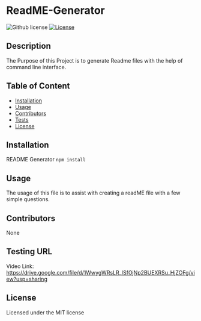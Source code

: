 # ReadME-Generator
![Github license](https://img.shields.io/badge/license-MIT-red.svg)
[![License](https://img.shields.io/badge/License-MIT-blue.svg)](https://opensource.org/licenses/MIT)

## Description
The Purpose of this Project is to generate Readme files with the help of command line interface.

## Table of Content
* [Installation](#installation)
* [Usage](#usage)
* [Contributors](#contributor)
* [Tests](#tests)
* [License](#license)

## Installation
README Generator `npm install`

## Usage
The usage of this file is to assist with creating a readME file with a few simple questions.

## Contributors
None

## Testing URL
Video Link:
https://drive.google.com/file/d/1WwygWRsLR_lSfOjNp2BUEXRSu_HjZOFg/view?usp=sharing

## License
Licensed under the MIT license
